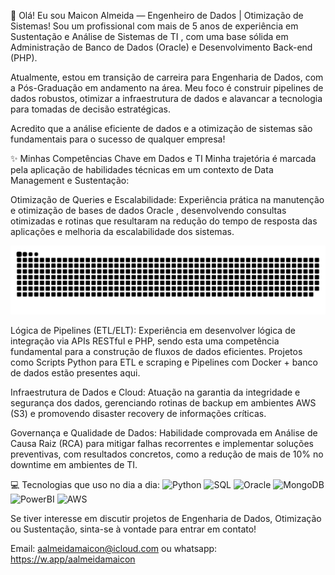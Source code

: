 🚀 Olá! Eu sou Maicon Almeida — Engenheiro de Dados | Otimização de Sistemas!
Sou um profissional com mais de 5 anos de experiência em Sustentação e Análise de Sistemas de TI , com uma base sólida em Administração de Banco de Dados (Oracle) e Desenvolvimento Back-end (PHP).

Atualmente, estou em transição de carreira para Engenharia de Dados, com a Pós-Graduação em andamento na área. Meu foco é construir pipelines de dados robustos, otimizar a infraestrutura de dados e alavancar a tecnologia para tomadas de decisão estratégicas.


Acredito que a análise eficiente de dados e a otimização de sistemas são fundamentais para o sucesso de qualquer empresa!

✨ Minhas Competências Chave em Dados e TI
Minha trajetória é marcada pela aplicação de habilidades técnicas em um contexto de Data Management e Sustentação:


Otimização de Queries e Escalabilidade: Experiência prática na manutenção e otimização de bases de dados Oracle , desenvolvendo consultas otimizadas e rotinas que resultaram na redução do tempo de resposta das aplicações e melhoria da escalabilidade dos sistemas.

<picture>
  <source media="(prefers-color-scheme: dark)" srcset="https://raw.githubusercontent.com/platane/snk/output/github-contribution-grid-snake-dark.svg">
  <source media="(prefers-color-scheme: light)" srcset="https://raw.githubusercontent.com/platane/snk/output/github-contribution-grid-snake.svg">
  <img alt="Snake Eating your Contributions" src="https://raw.githubusercontent.com/platane/snk/output/github-contribution-grid-snake.svg" />
</picture>





Lógica de Pipelines (ETL/ELT): Experiência em desenvolver lógica de integração via APIs RESTful e PHP, sendo esta uma competência fundamental para a construção de fluxos de dados eficientes. Projetos como Scripts Python para ETL e scraping e Pipelines com Docker + banco de dados estão presentes aqui.


Infraestrutura de Dados e Cloud: Atuação na garantia da integridade e segurança dos dados, gerenciando rotinas de backup em ambientes AWS (S3) e promovendo disaster recovery de informações críticas.




Governança e Qualidade de Dados: Habilidade comprovada em Análise de Causa Raiz (RCA) para mitigar falhas recorrentes e implementar soluções preventivas, com resultados concretos, como a redução de mais de 10% no downtime em ambientes de TI.

💻 Tecnologias que uso no dia a dia:
![Python](https://img.shields.io/badge/Python-3776AB?style=flat&logo=python&logoColor=white)
![SQL](https://img.shields.io/badge/SQL-07759F?style=flat&logo=mysql&logoColor=white)
![Oracle](https://img.shields.io/badge/Oracle-F80000?style=flat&logo=oracle&logoColor=white)
![MongoDB](https://img.shields.io/badge/MongoDB-47A248?style=flat&logo=mongodb&logoColor=white)
![PowerBI](https://img.shields.io/badge/Power_BI-F2C811?style=flat&logo=power-bi&logoColor=black)
![AWS](https://img.shields.io/badge/AWS-232F3E?style=flat&logo=amazon-aws&logoColor=white)

Se tiver interesse em discutir projetos de Engenharia de Dados, Otimização ou Sustentação, sinta-se à vontade para entrar em contato!

Email: aalmeidamaicon@icloud.com ou whatsapp: 
https://w.app/aalmeidamaicon
